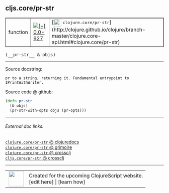 ## cljs.core/pr-str



 <table border="1">
<tr>
<td>function</td>
<td><a href="https://github.com/cljsinfo/cljs-api-docs/tree/0.0-927"><img valign="middle" alt="[+] 0.0-927" title="Added in 0.0-927" src="https://img.shields.io/badge/+-0.0--927-lightgrey.svg"></a> </td>
<td>
[<img height="24px" valign="middle" src="http://i.imgur.com/1GjPKvB.png"> <samp>clojure.core/pr-str</samp>](http://clojure.github.io/clojure/branch-master/clojure.core-api.html#clojure.core/pr-str)
</td>
</tr>
</table>


 <samp>
(__pr-str__ & objs)<br>
</samp>

---





Source docstring:

```
pr to a string, returning it. Fundamental entrypoint to IPrintWithWriter.
```


Source code @ [github](https://github.com/clojure/clojurescript/blob/r2657/src/cljs/cljs/core.cljs#L8148-L8151):

```clj
(defn pr-str
  [& objs]
  (pr-str-with-opts objs (pr-opts)))
```

<!--
Repo - tag - source tree - lines:

 <pre>
clojurescript @ r2657
└── src
    └── cljs
        └── cljs
            └── <ins>[core.cljs:8148-8151](https://github.com/clojure/clojurescript/blob/r2657/src/cljs/cljs/core.cljs#L8148-L8151)</ins>
</pre>

-->

---



###### External doc links:

[`clojure.core/pr-str` @ clojuredocs](http://clojuredocs.org/clojure.core/pr-str)<br>
[`clojure.core/pr-str` @ grimoire](http://conj.io/store/v1/org.clojure/clojure/1.7.0-beta3/clj/clojure.core/pr-str/)<br>
[`clojure.core/pr-str` @ crossclj](http://crossclj.info/fun/clojure.core/pr-str.html)<br>
[`cljs.core/pr-str` @ crossclj](http://crossclj.info/fun/cljs.core.cljs/pr-str.html)<br>

---

 <table>
<tr><td>
<img valign="middle" align="right" width="48px" src="http://i.imgur.com/Hi20huC.png">
</td><td>
Created for the upcoming ClojureScript website.<br>
[edit here] | [learn how]
</td></tr></table>

[edit here]:https://github.com/cljsinfo/cljs-api-docs/blob/master/cljsdoc/cljs.core/pr-str.cljsdoc
[learn how]:https://github.com/cljsinfo/cljs-api-docs/wiki/cljsdoc-files

<!--

This information was too distracting to show to readers, but I'll leave it
commented here since it is helpful to:

- pretty-print the data used to generate this document
- and show how to retrieve that data



The API data for this symbol:

```clj
{:ns "cljs.core",
 :name "pr-str",
 :signature ["[& objs]"],
 :history [["+" "0.0-927"]],
 :type "function",
 :full-name-encode "cljs.core/pr-str",
 :source {:code "(defn pr-str\n  [& objs]\n  (pr-str-with-opts objs (pr-opts)))",
          :title "Source code",
          :repo "clojurescript",
          :tag "r2657",
          :filename "src/cljs/cljs/core.cljs",
          :lines [8148 8151]},
 :full-name "cljs.core/pr-str",
 :clj-symbol "clojure.core/pr-str",
 :docstring "pr to a string, returning it. Fundamental entrypoint to IPrintWithWriter."}

```

Retrieve the API data for this symbol:

```clj
;; from Clojure REPL
(require '[clojure.edn :as edn])
(-> (slurp "https://raw.githubusercontent.com/cljsinfo/cljs-api-docs/catalog/cljs-api.edn")
    (edn/read-string)
    (get-in [:symbols "cljs.core/pr-str"]))
```

-->
